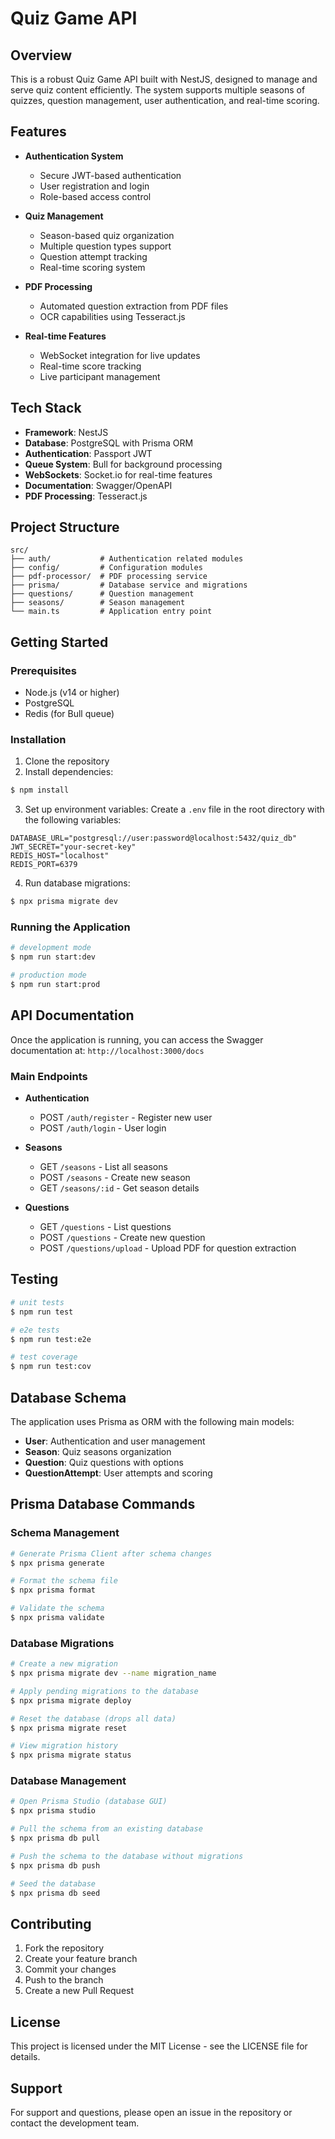 # Quiz Game API

## Overview

This is a robust Quiz Game API built with NestJS, designed to manage and serve quiz content efficiently. The system supports multiple seasons of quizzes, question management, user authentication, and real-time scoring.

## Features

- **Authentication System**

  - Secure JWT-based authentication
  - User registration and login
  - Role-based access control

- **Quiz Management**

  - Season-based quiz organization
  - Multiple question types support
  - Question attempt tracking
  - Real-time scoring system

- **PDF Processing**

  - Automated question extraction from PDF files
  - OCR capabilities using Tesseract.js

- **Real-time Features**
  - WebSocket integration for live updates
  - Real-time score tracking
  - Live participant management

## Tech Stack

- **Framework**: NestJS
- **Database**: PostgreSQL with Prisma ORM
- **Authentication**: Passport JWT
- **Queue System**: Bull for background processing
- **WebSockets**: Socket.io for real-time features
- **Documentation**: Swagger/OpenAPI
- **PDF Processing**: Tesseract.js

## Project Structure

```
src/
├── auth/           # Authentication related modules
├── config/         # Configuration modules
├── pdf-processor/  # PDF processing service
├── prisma/         # Database service and migrations
├── questions/      # Question management
├── seasons/        # Season management
└── main.ts         # Application entry point
```

## Getting Started

### Prerequisites

- Node.js (v14 or higher)
- PostgreSQL
- Redis (for Bull queue)

### Installation

1. Clone the repository
2. Install dependencies:

```bash
$ npm install
```

3. Set up environment variables:
   Create a `.env` file in the root directory with the following variables:

```env
DATABASE_URL="postgresql://user:password@localhost:5432/quiz_db"
JWT_SECRET="your-secret-key"
REDIS_HOST="localhost"
REDIS_PORT=6379
```

4. Run database migrations:

```bash
$ npx prisma migrate dev
```

### Running the Application

```bash
# development mode
$ npm run start:dev

# production mode
$ npm run start:prod
```

## API Documentation

Once the application is running, you can access the Swagger documentation at:
`http://localhost:3000/docs`

### Main Endpoints

- **Authentication**

  - POST `/auth/register` - Register new user
  - POST `/auth/login` - User login

- **Seasons**

  - GET `/seasons` - List all seasons
  - POST `/seasons` - Create new season
  - GET `/seasons/:id` - Get season details

- **Questions**
  - GET `/questions` - List questions
  - POST `/questions` - Create new question
  - POST `/questions/upload` - Upload PDF for question extraction

## Testing

```bash
# unit tests
$ npm run test

# e2e tests
$ npm run test:e2e

# test coverage
$ npm run test:cov
```

## Database Schema

The application uses Prisma as ORM with the following main models:

- **User**: Authentication and user management
- **Season**: Quiz seasons organization
- **Question**: Quiz questions with options
- **QuestionAttempt**: User attempts and scoring

## Prisma Database Commands

### Schema Management

```bash
# Generate Prisma Client after schema changes
$ npx prisma generate

# Format the schema file
$ npx prisma format

# Validate the schema
$ npx prisma validate
```

### Database Migrations

```bash
# Create a new migration
$ npx prisma migrate dev --name migration_name

# Apply pending migrations to the database
$ npx prisma migrate deploy

# Reset the database (drops all data)
$ npx prisma migrate reset

# View migration history
$ npx prisma migrate status
```

### Database Management

```bash
# Open Prisma Studio (database GUI)
$ npx prisma studio

# Pull the schema from an existing database
$ npx prisma db pull

# Push the schema to the database without migrations
$ npx prisma db push

# Seed the database
$ npx prisma db seed
```

## Contributing

1. Fork the repository
2. Create your feature branch
3. Commit your changes
4. Push to the branch
5. Create a new Pull Request

## License

This project is licensed under the MIT License - see the LICENSE file for details.

## Support

For support and questions, please open an issue in the repository or contact the development team.
